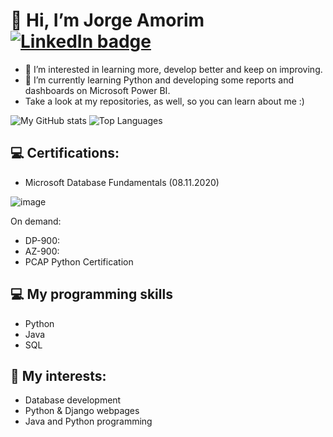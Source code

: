 # 👋 Hi, I’m Jorge Amorim [![LinkedIn badge](https://img.shields.io/badge/-jfbamorim-blue?style=for-the-badge&logo=linkedin)](https://www.linkedin.com/in/jorge-amorim-316969108/)
- 👀 I’m interested in learning more, develop better and keep on improving.
- 🌱 I’m currently learning Python and developing some reports and dashboards on Microsoft Power BI. 
- Take a look at my repositories, as well, so you can learn about me :)


![My GitHub stats](https://github-readme-stats.vercel.app/api?username=jfbamorim&count_private=true&show_icons=true&theme=white&hide=contribs&hide_border=true)
![Top Languages](https://github-readme-stats.vercel.app/api/top-langs/?username=jfbamorim&layout=compact&theme=white&hide_border=true)

<!---
jfbamorim/jfbamorim is a ✨ special ✨ repository because its `README.md` (this file) appears on your GitHub profile.
You can click the Preview link to take a look at your changes.
--->

## 💻 Certifications:
- Microsoft Database Fundamentals (08.11.2020)

![image](https://user-images.githubusercontent.com/36761125/116785940-19d1e580-aa94-11eb-8d03-30227c951641.png)

On demand:
- DP-900:
- AZ-900:
- PCAP Python Certification

## 💻 My programming skills
- Python
- Java
- SQL

## 🧩 My interests:
- Database development
- Python & Django webpages
- Java and Python programming
